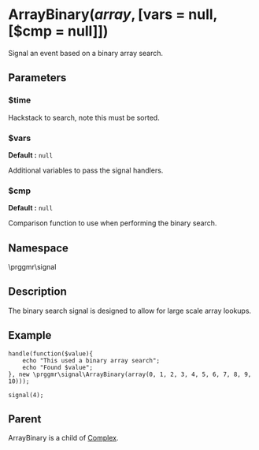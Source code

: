 # ArrayBinary($array, [$vars = null, [$cmp = null]])

Signal an event based on a binary array search.

## Parameters

### $time

Hackstack to search, note this must be sorted.

### $vars
__Default :__ ```null```

Additional variables to pass the signal handlers.

### $cmp
__Default :__ ```null```

Comparison function to use when performing the binary search.

## Namespace

\prggmr\signal

## Description

The binary search signal is designed to allow for large scale array lookups.

## Example

    handle(function($value){
        echo "This used a binary array search";
        echo "Found $value";
    }, new \prggmr\signal\ArrayBinary(array(0, 1, 2, 3, 4, 5, 6, 7, 8, 9, 10)));

    signal(4);

## Parent

ArrayBinary is a child of [Complex](complex.html).